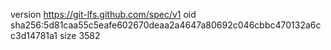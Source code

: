 version https://git-lfs.github.com/spec/v1
oid sha256:5d81caa55c5eafe602670deaa2a4647a80692c046cbbc470132a6cc3d14781a1
size 3582
